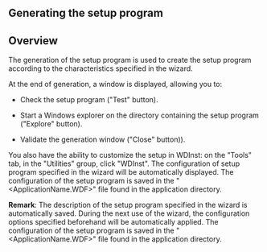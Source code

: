 


## Generating the setup program 
			



<a name="NOTE1"></a>
<a name="NOTE1_1"></a>


## Overview
<a name="overview_ELTTEXTE000080"></a>
The generation of the setup program is used to create the setup program according to the characteristics specified in the wizard.

At the end of generation, a window is displayed, allowing you to: 

- Check the setup program ("Test" button). 

- Start a Windows explorer on the directory containing the setup program ("Explore" button). 

- Validate the generation window ("Close" button)). 




You also have the ability to customize the setup in WDInst: on the "Tools" tab, in the "Utilities" group, click "WDInst". The configuration of setup program specified in the wizard will be automatically displayed. The configuration of the setup program is saved in the "&lt;ApplicationName.WDF&gt;" file found in the application directory.

**Remark**: The description of the setup program specified in the wizard is automatically saved. During the next use of the wizard, the configuration options specified beforehand will be automatically applied. The configuration of the setup program is saved in the "&lt;ApplicationName.WDF&gt;" file found in the application directory.


